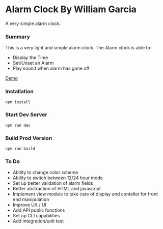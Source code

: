 # Alarm Clock By William Garcia

A very simple alarm clock. 

### Summary

This is a very light and simple alarm clock. The Alarm clock is able to:
- Display the Time
- Set/Unset an Alarm
- Play sound when alarm has gone off

[Demo](https://williameliel.github.io/clock/ "Demo")



### Installation

```
npm install
```

### Start Dev Server 

```
npm run dev
```

### Build Prod Version

```
npm run build
```

### To Do

- Ability to change color scheme
- Ability to switch between 12/24 hour mode
- Set up better validation of alarm fields
- Better abstraction of HTML and javascript 
- Implement view module to take care of display and contoller for front end manipulation
- Improve UX / UI
- Add API public functions
- Set up CLI capabilities
- Add integration/unit test